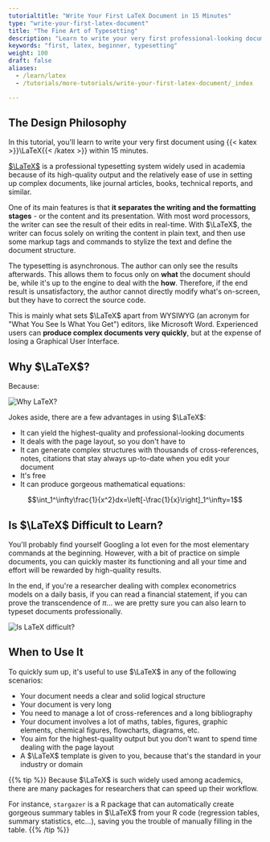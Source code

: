 ```yaml
---
tutorialtitle: "Write Your First LaTeX Document in 15 Minutes"
type: "write-your-first-latex-document"
title: "The Fine Art of Typesetting"
description: "Learn to write your very first professional-looking document with LaTeX."
keywords: "first, latex, beginner, typesetting"
weight: 100
draft: false
aliases:
  - /learn/latex
  - /tutorials/more-tutorials/write-your-first-latex-document/_index

---
```


## The Design Philosophy

In this tutorial, you'll learn to write your very first document using {{< katex >}}\LaTeX{{< /katex >}} within 15 minutes.

[$\LaTeX$](https://www.latex-project.org) is a professional typesetting system widely used in academia because of its high-quality output and the relatively ease of use in setting up complex documents, like journal articles, books, technical reports, and similar.

One of its main features is that **it separates the writing and the formatting stages** - or the content and its presentation. With most word processors, the writer can see the result of their edits in real-time. With $\LaTeX$, the writer can focus solely on writing the content in plain text, and then use some markup tags and commands to stylize the text and define the document structure.

The typesetting is asynchronous. The author can only see the results afterwards. This allows them to focus only on **what** the document should be, while it's up to the engine to deal with the **how**. Therefore, if the end result is unsatisfactory, the author cannot directly modify what's on-screen, but they have to correct the source code.

This is mainly what sets $\LaTeX$ apart from WYSIWYG (an acronym for "What You See Is What You Get") editors, like Microsoft Word. Experienced users can **produce complex documents very quickly**, but at the expense of losing a Graphical User Interface.

## Why $\LaTeX$?

Because:

![Why LaTeX?](../img/why-latex.png)

Jokes aside, there are a few advantages in using $\LaTeX$:

- It can yield the highest-quality and professional-looking documents
- It deals with the page layout, so you don't have to
- It can generate complex structures with thousands of cross-references, notes, citations that stay always up-to-date when you edit your document
- It's free
- It can produce gorgeous mathematical equations:

$$\int_1^\infty\frac{1}{x^2}dx=\left[-\frac{1}{x}\right]_1^\infty=1$$

## Is $\LaTeX$ Difficult to Learn?

You'll probably find yourself Googling a lot even for the most elementary commands at the beginning. However, with a bit of practice on simple documents, you can quickly master its functioning and all your time and effort will be rewarded by high-quality results.

In the end, if you're a researcher dealing with complex econometrics models on a daily basis, if you can read a financial statement, if you can prove the transcendence of $\pi$... we are pretty sure you can also learn to typeset documents professionally.

![Is LaTeX difficult?](../img/latex-comparison.jpg)

## When to Use It

To quickly sum up, it's useful to use $\LaTeX$ in any of the following scenarios:

- Your document needs a clear and solid logical structure
- Your document is very long
- You need to manage a lot of cross-references and a long bibliography
- Your document involves a lot of maths, tables, figures, graphic elements, chemical figures, flowcharts, diagrams, etc.
- You aim for the highest-quality output but you don't want to spend time dealing with the page layout
- A $\LaTeX$ template is given to you, because that's the standard in your industry or domain

{{% tip %}}
Because $\LaTeX$ is such widely used among academics, there are many packages for researchers that can speed up their workflow.

For instance, `stargazer` is a R package that can automatically create gorgeous summary tables in $\LaTeX$ from your R code (regression tables, summary statistics, etc...), saving you the trouble of manually filling in the table.
{{% /tip %}}
